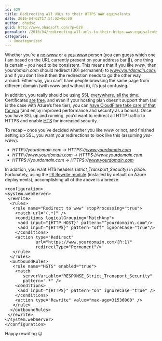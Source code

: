 ```yaml
---
id: 629
title: Redirecting all URLs to their HTTPS WWW equivalents
date: 2016-04-02T17:54:02+00:00
author: ohadsc
guid: http://www.ohadsoft.com/?p=629
permalink: /2016/04/redirecting-all-urls-to-their-https-www-equivalents/
categories:
  - Uncategorized
---
```

Whether you&#8217;re a <a href="http://no-www.org/" target="_blank">no-www</a> or a <a href="http://www.yes-www.org/" target="_blank">yes-www</a> person (you can guess which one I am based on the URL currently present on your address bar 🙂<span>)</span>, one thing is certain &#8211; you need to be consistent. This means that if you like _www_, then _yourdomain.com_ should redirect (301 permanent) to _www.yourdomain.com_, and if you don&#8217;t like it then the redirection needs to go the other way around. Either way, you can&#8217;t have people browsing the same page from different domain (with _www_ and without it), it&#8217;s just confusing.

In addition, you really should be using <a href="https://blog.mozilla.org/security/2015/04/30/deprecating-non-secure-http/" target="_blank">SSL everywhere, all the time</a>. Certificates <a href="https://letsencrypt.org/" target="_blank">are</a> <a href="https://www.startssl.com/Support?v=1" target="_blank">free</a>, and even if your hosting plan doesn&#8217;t support them (as is the case with Azure&#8217;s free tier), you can <a href="http://www.troyhunt.com/2015/04/how-to-get-your-ssl-for-free-on-shared.html" target="_blank">have CloudFlare take care of that for you</a> (and enjoy improved performance and security as a bonus). Once you have SSL up and running, you&#8217;d want to redirect all HTTP traffic to HTTPS and enable <a href="https://en.wikipedia.org/wiki/HTTP_Strict_Transport_Security" target="_blank">HTS</a> for increased security.

To recap &#8211; once you&#8217;ve decided whether you like _www_ or not, and finished setting up SSL, you want your redirections to look like this (assuming _yes-www_):

  * _HTTP://yourdomain.com_ -> _HTTPS://www.yourdomain.com_
  * _HTTP://www.yourdomain.com_ -> _HTTPS://www.yourdomain.com_
  * _HTTPS://yourdomain.com_ -> _HTTPS://www.yourdomain.com_

In addition, you want HTS headers (_Strict\_Transport\_Security_) in place. Fortunately, using the <a href="http://www.iis.net/learn/extensions/url-rewrite-module/url-rewrite-module-20-configuration-reference" target="_blank">IIS Rewrite module</a> (installed by default on Azure deployments), accomplishing all of the above is a breeze:

<pre class="brush: xml; title: ; notranslate" title="">&lt;configuration&gt;
&lt;system.webServer&gt;
 &lt;rewrite&gt;
  &lt;rules&gt;
   &lt;rule name="Redirect to www" stopProcessing="true"&gt;
    &lt;match url="(.*)" /&gt;
    &lt;conditions logicalGrouping="MatchAny"&gt;
     &lt;add input="{HTTP_HOST}" pattern="^yourdomain\.com"/&gt;
     &lt;add input="{HTTPS}" pattern="off" ignoreCase="true"/&gt;
    &lt;/conditions&gt;
    &lt;action type="Redirect" 
            url="https://www.yourdomain.com/{R:1}" 
            redirectType="Permanent"/&gt;
   &lt;/rule&gt;
  &lt;/rules&gt;
  &lt;outboundRules&gt;
   &lt;rule name="HSTS" enabled="true"&gt;
    &lt;match 
       serverVariable="RESPONSE_Strict_Transport_Security" 
       pattern=".*" /&gt;
    &lt;conditions&gt;
     &lt;add input="{HTTPS}" pattern="on" ignoreCase="true" /&gt;
    &lt;/conditions&gt;
    &lt;action type="Rewrite" value="max-age=31536000" /&gt;
   &lt;/rule&gt;
  &lt;/outboundRules&gt;
 &lt;/rewrite&gt;
&lt;/system.webServer&gt;
&lt;/configuration&gt;
</pre>

Happy rewriting 😉